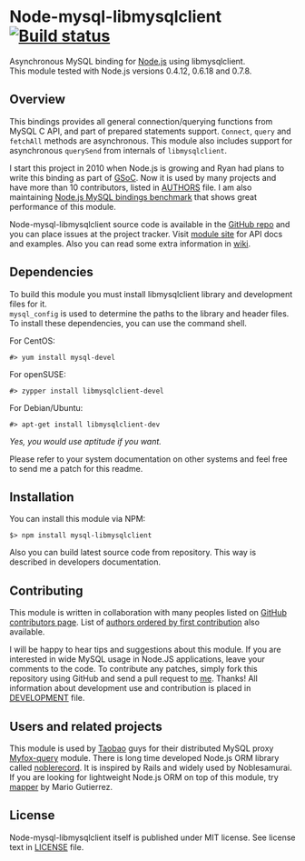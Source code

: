 Node-mysql-libmysqlclient [![Build status](https://secure.travis-ci.org/Sannis/node-mysql-libmysqlclient.png?branch=master)](http://travis-ci.org/Sannis/node-mysql-libmysqlclient)
=========================

Asynchronous MySQL binding for [Node.js] using libmysqlclient.  
This module tested with Node.js versions 0.4.12, 0.6.18 and 0.7.8.

[Node.js]: http://nodejs.org/


Overview
--------

This bindings provides all general connection/querying functions from MySQL C API,
and part of prepared statements support. `Connect`, `query` and `fetchAll` methods are asynchronous.
This module also includes support for asynchronous `querySend` from internals of `libmysqlclient`.

I start this project in 2010 when Node.js is growing and Ryan had plans to write this binding as part of [GSoC].
Now it is used by many projects and have more than 10 contributors,
listed in [AUTHORS](https://github.com/Sannis/node-mysql-libmysqlclient/blob/master/AUTHORS) file.
I am also maintaining [Node.js MySQL bindings benchmark] that shows great performance of this module.

Node-mysql-libmysqlclient source code is available in the [GitHub repo] and you can place issues at the project tracker.
Visit [module site] for API docs and examples. Also you can read some extra information in [wiki].

[GSoC]: http://code.google.com/soc/
[Node.js MySQL bindings benchmark]: https://github.com/Sannis/node-mysql-bindings-benchmarks
[GitHub repo]: https://github.com/Sannis/node-mysql-libmysqlclient
[module site]: http://sannis.github.com/node-mysql-libmysqlclient
[wiki]: https://github.com/Sannis/node-mysql-libmysqlclient/wiki


Dependencies
------------

To build this module you must install libmysqlclient library and development files for it.  
`mysql_config` is used to determine the paths to the library and header files.  
To install these dependencies, you can use the command shell.

For CentOS:

    #> yum install mysql-devel

For openSUSE:

    #> zypper install libmysqlclient-devel

For Debian/Ubuntu:

    #> apt-get install libmysqlclient-dev

*Yes, you would use aptitude if you want.*

Please refer to your system documentation on other systems
and feel free to send me a patch for this readme.


Installation
------------

You can install this module via NPM:

    $> npm install mysql-libmysqlclient

Also you can build latest source code from repository.
This way is described in developers documentation.


Contributing
------------

This module is written in collaboration with many peoples listed on [GitHub contributors page].
List of [authors ordered by first contribution] also available.

I will be happy to hear tips and suggestions about this module.
If you are interested in wide MySQL usage in Node.JS applications,
leave your comments to the code.
To contribute any patches, simply fork this repository using GitHub
and send a pull request to [me](https://github.com/Sannis). Thanks!
All information about development use and contribution is placed in [DEVELOPMENT] file.

[GitHub contributors page]: https://github.com/Sannis/node-mysql-libmysqlclient/graphs/contributors
[authors ordered by first contribution]: https://github.com/Sannis/node-mysql-libmysqlclient/blob/master/AUTHORS
[DEVELOPMENT]: https://github.com/Sannis/node-mysql-libmysqlclient/blob/master/DEVELOPMENT.markdown


Users and related projects
--------------------------

This module is used by [Taobao](http://taobao.com) guys
for their distributed MySQL proxy [Myfox-query](https://github.com/vincent-zhao/Myfox-query-module) module.
There is long time developed Node.js ORM library called [noblerecord](https://github.com/noblesamurai/noblerecord).
It is inspired by Rails and widely used by Noblesamurai.
If you are looking for lightweight Node.js ORM on top of this module,
try [mapper](https://github.com/mgutz/mapper) by Mario Gutierrez.


License
-------

Node-mysql-libmysqlclient itself is published under MIT license.
See license text in [LICENSE](https://github.com/Sannis/node-mysql-libmysqlclient/blob/master/LICENSE) file.
